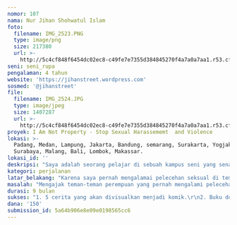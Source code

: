 ```yaml
---
nomor: 107
nama: Nur Jihan Shohwatul Islam
foto:
  filename: IMG_2523.PNG
  type: image/png
  size: 217380
  url: >-
    http://5c4cf848f6454dc02ec8-c49fe7e7355d384845270f4a7a0a7aa1.r53.cf2.rackcdn.com/d74ad224-6f1f-4f61-bcd7-e4a52cc94803/IMG_2523.PNG
seni: seni_rupa
pengalaman: 4 tahun
website: 'https://jihanstreet.wordpress.com'
sosmed: '@jihanstreet'
file:
  filename: IMG_2524.JPG
  type: image/jpeg
  size: 1407287
  url: >-
    http://5c4cf848f6454dc02ec8-c49fe7e7355d384845270f4a7a0a7aa1.r53.cf2.rackcdn.com/21154229-a720-4d00-9883-fa88432ca8cd/IMG_2524.JPG
proyek: I Am Not Property - Stop Sexual Harassememt  and Violence
lokasi: >-
  Padang, Medan, Lampung, Jakarta, Bandung, semarang, Surakarta, Yogjakarta,
  Surabaya, Malang, Bali, Lombok, Makassar.
lokasi_id: ''
deskripsi: "Saya adalah seorang pelajar di sebuah kampus seni yang senang melakukan perjalanan seorang diri. Karena kesenangan saya tersebut saya sempat beberapa kali mengalami pelecehan seksual di angkutan umum. Perempuan tidak akan pernah merasa aman karena ingin menjadi dirinya sendiri. Begitu pula yang saya alami. Banyak sekali orang-orang diluaran sana yang berpandangan bahwa perempuan yang suka pergi sendiri, keluar malam-malam, perokok dan suka minum minuman beralkohol berarti dia nakal. Tubuhnya bebas dijamah dan dinikmati. \r\n\"Siapa suruh pakai pakaian yang terbuka!! Siapa suruh bajunya nggak sopan!!\" Pernyataan demikian yang sering sekali saya dengar sehingga membuat saya terus gelisah, yang sayangnya pernyataan tersebut tidak hanya jeluar dari mulut laki-laki tetapi dari perempuan kepada perempuan lain. \r\nDengan adanya proyek ini saya berharap dapat meneliti dan mengumpulkan data yang akurat mengenai cerita pengalaman pelecehan/ kekerasan seksual yang menimpa perempuan. Proyek ini juga merupakan sebuah bentuk perlawanan bahwa perempuan punya hak kuasa atas dirinya. Bahwa tubuhnya adalah otoritasnya. Bukan semata-mata properti yang bisa dijamah dan dinikmati seenaknya yang kemudian dapat divisualkan dalam bentuk komik, stencil, juga wheatpaste. \r\n"
kategori: perjalanan
latar_belakang: "Karena saya pernah mengalamai pelecehan seksual di tempat umum berupa buah dada saya hampir diremas oleh salah seorang kenek bus AKAP ketika saya melakukan perjalanan. Dan saya yakin diluar sana masih banyak teman-teman perempuan yang juga pernah tertimpa hal yang sama namun lebih memilih bungkam karena menganggap pelecehan / kekerasan seksual yang dialami merupakan sebuah aib yang tabu untuk diceritakan.\r\nKarena diluaran sana masih banyak yang mempersalahkan perempuan yang tidak berjilbab, memakai celana pendek, baju yang katanya mengundang syahwat. Meskipun jelas-jelas perempuan tersebut menjadi korban pelecehan / kekerasan seksual oknum pemuja nafsu binatang dan penyembah selangkangan. \r\nBerjilbab atau tidak. Bergamis atau tidak. Celana panjang atau pendek wanita akan tetap menjadi korban pelecehan dan kekerasan seksual. \r\n"
masalah: "Mengajak teman-teman perempuan yang pernah mengalami pelecehan/ kekerasa seksual diluaran sana untuk tidak lagi bungkam. Dan sadar bahwa perempuan memiliki hak otoritas penuh terhadap hidup dan dirinya. \r\nMengajak untuk lebih perduli dan saling jaga kepada teman atau kerabat yang pernah mengalami tidak pelecehan / kekerasan seksual."
durasi: 9 bulan
sukses: "1. 5 cerita yang akan divisualkan menjadi komik.\r\n2. Buku dokumentasi pelecehan / kekerasan seksual terhadap wanita (termasuk 5 cerita yang divisualkan menjadi komik)\r\n3. Tour karya stencil dan wheatpaste yang akan dilakukan di beberapa kota.\r\n"
dana: '150'
submission_id: 5a64b906e8e09e0198565cc6
---
```


